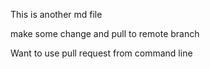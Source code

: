 This is another md file

make some change and pull to remote branch 

Want to use pull request from command line